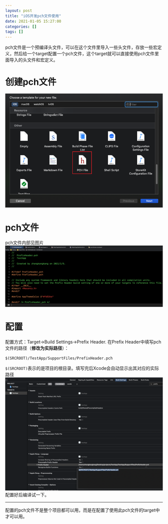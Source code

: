 ```yaml
---
layout: post
title: "iOS开发pch文件使用"
date: 2021-01-05 15:27:00
categories: []
tags: []
---
```

pch文件是一个预编译头文件，可以在这个文件里导入一些头文件，存放一些宏定义，然后给一个target配置一个pch文件，这个target就可以直接使用pch文件里面导入的头文件和宏定义。
<!--more-->
# 创建pch文件
[![创建pch文件](/img/0038/0038-1.png "创建pch文件")](/img/0038/0038-1.png "创建pch文件")

# pch文件
pch文件内部见图片
[![pch文件](/img/0038/0038-2.png "pch文件")](/img/0038/0038-2.png "pch文件")

# 配置
配置方式：Target->Build Settings->Prefix Header.
在Prefix Header中填写pch文件的路径（**修改为实际路径**）：
```
$(SRCROOT)/TestApp/SupportFiles/PrefixHeader.pch
```
`$(SRCROOT)`表示的是项目的根目录。填写完后Xcode会自动显示出其对应的实际路径
[![配置pch文件](/img/0038/0038-3.png "配置pch文件")](/img/0038/0038-3.png "配置pch文件")
配置好后编译试一下。

------------

配置的pch文件不是整个项目都可以用，而是在配置了使用此pch文件的target中才可以用。